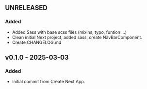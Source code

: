 ## UNRELEASED

### Added

- Added Sass with base scss files (mixins, typo, funtion ...)
- Clean initial Next project, added sass, create NavBarComponent.
- Create CHANGELOG.md

## v0.1.0 - 2025-03-03

### Added

- Initial commit from Create Next App.
